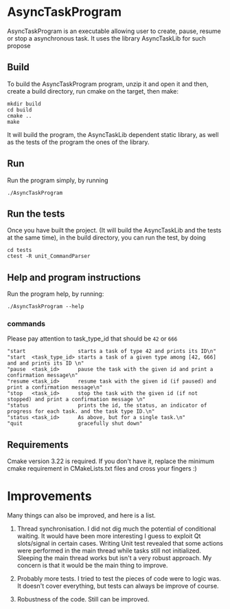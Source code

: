 # AsyncTaskProgram

AsyncTaskProgram is an executable allowing user to create, pause, resume or stop a asynchronous task. 
It uses the library AsyncTaskLib for such propose

## Build

To build the AsyncTaskProgram program, unzip it and open it and then, create a build directory, run cmake on the target, then make:
```
mkdir build
cd build
cmake ..
make
```
It will build the program, the AsyncTaskLib dependent static library, as well as the tests of the program the ones of the library. 

## Run

Run the program simply, by running
```
./AsyncTaskProgram
```

## Run the tests

Once you have built the project. (It will build the AsyncTaskLib and the tests at the same time), in the build directory, you can run the test, by doing

```
cd tests
ctest -R unit_CommandParser
```

## Help and program instructions

Run the program help, by running:
```
./AsyncTaskProgram --help
```

### commands

Please pay attention to task_type_id that should be `42` or `666`

```
"start                 starts a task of type 42 and prints its ID\n"
"start  <task_type_id> starts a task of a given type among [42, 666] and and prints its ID \n"
"pause  <task_id>      pause the task with the given id and print a confirmation message\n"
"resume <task_id>      resume task with the given id (if paused) and print a confirmation message\n"
"stop   <task_id>      stop the task with the given id (if not stopped) and print a confirmation message \n"
"status                prints the id, the status, an indicator of progress for each task. and the task type ID.\n"
"status <task_id>      As above, but for a single task.\n"
"quit                  gracefully shut down"
```

## Requirements

Cmake version 3.22 is required. If you don't have it, replace the minimum cmake requirement in CMakeLists.txt files and cross your fingers :)

# Improvements

Many things can also be improved, and here is a list. 

1. Thread synchronisation. I did not dig much the potential of conditional waiting. It would have been more interesting I guess to exploit Qt slots/signal in certain cases. Writing Unit test revealed that some actions were performed in the main thread while tasks still not initialized. Sleeping the main thread works but isn't a very robust approach. My concern is that it would be the main thing to improve. 

2. Probably more tests. I tried to test the pieces of code were to logic was. It doesn't cover everything, but tests can always be improve of course.

3. Robustness of the code. Still can be improved.
